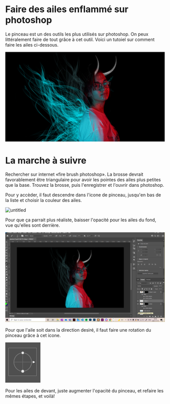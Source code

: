 

# Faire des ailes enflammé sur photoshop

Le pinceau est un des outils les plus utilisés sur photoshop. On peux littéralement faire de tout grâce à cet outil. Voici un tutoiel sur comment faire les ailes ci-dessous.


![planche](planche_01.jpg)


# La marche à suivre
Rechercher sur internet «fire brush photoshop». La brosse devrait favorablement être triangulaire pour avoir les pointes des ailes plus petites que la base. Trouvez la brosse, puis l'enregistrer et l'ouvrir dans photoshop.

Pour y accèder, il faut descendre dans l'icone de pinceau, jusqu'en bas de la liste et choisir la couleur des ailes. 


![untitled](Untitled.gif)

Pour que ça parrait plus réaliste, baisser l'opacité pour les ailes du fond, vue qu'elles sont derrière.

![aile_dos.png](media/aile_dos.png)

Pour que l'aile soit dans la direction desiré, il faut faire une rotation du pinceau grâce à cet icone.

![2021-11-19.png](2021-11-19.png)

Pour les ailes de devant, juste augmenter l'opacité du pinceau, et refaire les mêmes étapes, et voilà!



